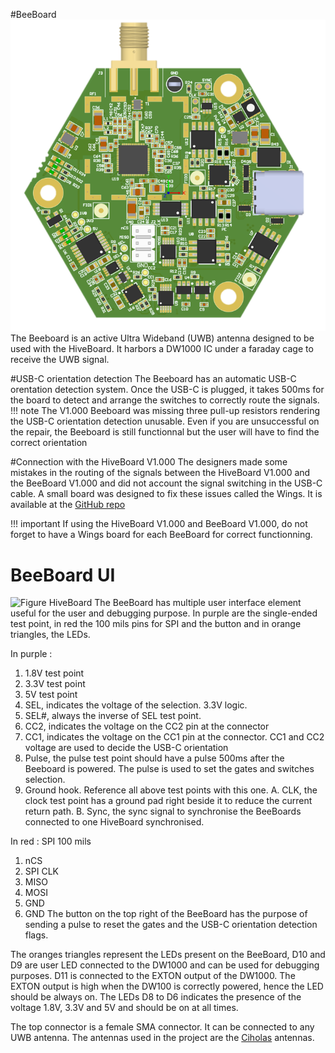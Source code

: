 #BeeBoard 
![Figure HiveBoard](img/BB_plain_V1.PNG)
The Beeboard is an active Ultra Wideband (UWB) antenna designed to be used with the HiveBoard. It harbors a DW1000 IC under a faraday cage
to receive the UWB signal. 

#USB-C orientation detection
The Beeboard has an automatic USB-C orentation detection system. Once the USB-C is plugged, it takes 500ms for the
board to detect and arrange the switches to correctly route the signals. 
!!! note 
    The V1.000 Beeboard was missing three pull-up resistors rendering the USB-C orientation detection unusable.
    Even if you are unsuccessful on the repair, the Beeboard is still functionnal but the user will have to find the correct orientation

#Connection with the HiveBoard V1.000
The designers made some mistakes in the routing of the signals between the HiveBoard V1.000 and the BeeBoard V1.000 and did not account
the signal switching in the USB-C cable. A small board was designed to fix these issues called the Wings. It is available at the [GitHub repo](https://www.github.com/swarmus/electrical)

!!! important
    If using the HiveBoard V1.000 and BeeBoard V1.000, do not forget to have a Wings board for each BeeBoard for correct functionning.

# BeeBoard UI
![Figure HiveBoard](img/BB_UI.PNG)
The BeeBoard has multiple user interface element useful for the user and debugging purpose.
In purple are the single-ended test point, in red the 100 mils pins for SPI and the button and in orange triangles, the LEDs.

In purple : 

1. 1.8V test point
2. 3.3V test point
3. 5V test point
4. SEL, indicates the voltage of the selection. 3.3V logic.
5. SEL#, always the inverse of SEL test point.
6. CC2, indicates the voltage on the CC2 pin at the connector
7. CC1, indicates the voltage on the CC1 pin at the connector. CC1 and CC2 voltage are used to decide the USB-C orientation
8. Pulse, the pulse test point should have a pulse 500ms after the Beeboard is powered. The pulse is used to set the gates and switches selection.
9. Ground hook. Reference all above test points with this one.
A. CLK, the clock test point has a ground pad right beside it to reduce the current return path.
B. Sync, the sync signal to synchronise the BeeBoards connected to one HiveBoard synchronised.

In red :
SPI 100 mils
1. nCS
2. SPI CLK
3. MISO
4. MOSI
5. GND
6. GND
The button on the top right of the BeeBoard has the purpose of sending a pulse to reset the gates and the USB-C orientation detection flags.

The oranges triangles represent the LEDs present on the BeeBoard, D10 and D9 are user LED connected to the DW1000 and can be used for debugging purposes.
D11 is connected to the EXTON output of the DW1000. The EXTON output is high when the DW100 is correctly powered, hence the LED should be always on.
The LEDs D8 to D6 indicates the presence of the voltage 1.8V, 3.3V and 5V and should be on at all times.

The top connector is a female SMA connector. It can be connected to any UWB antenna. The antennas used in the project are the [Ciholas](https://www.ciholas.com/) antennas.